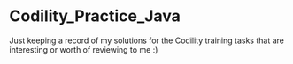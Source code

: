 # Codility_Practice_Java
Just keeping a record of my solutions for the Codility training tasks that are interesting or worth of reviewing to me :)
